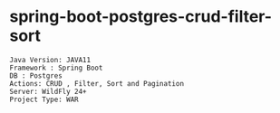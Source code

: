 # spring-boot-postgres-crud-filter-sort

```JS
Java Version: JAVA11
Framework : Spring Boot
DB : Postgres
Actions: CRUD , Filter, Sort and Pagination
Server: WildFly 24+
Project Type: WAR

```
